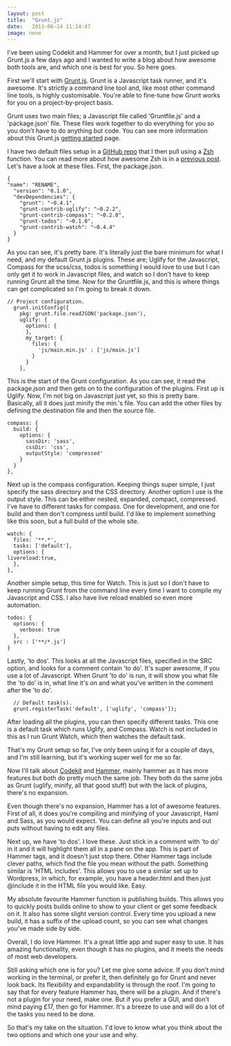 ```yaml
---
layout: post
title:  "Grunt.js"
date:   2013-06-24 11:14:47
image: none
---
```


I've been using Codekit and Hammer for over a month, but I just picked up Grunt.js a few days ago and I wanted to write a blog about how awesome both tools are, and which one is best for you. So here goes.

First we'll start with [Grunt.js](http://gruntjs.com). Grunt is a Javascript task runner, and it's awesome. It's strictly a command line tool and, like most other command line tools, is highly customisable. You're able to fine-tune how Grunt works for you on a project-by-project basis.

Grunt uses two main files; a Javascript file called 'Gruntfile.js' and a 'package.json' file. These files work together to do everything for you so you don't have to do anything but code. You can see more information about this Grunt.js [getting started](http://gruntjs.com/getting-started) page.

I have two default files setup in a [GitHub repo](https://github.com/wilsonand1/gruntfile) that I then pull using a [Zsh](https://github.com/robbyrussell/oh-my-zsh) function. You can read more about how awesome Zsh is in a [previous post](http://wilsonand1.github.io/2013/06/21/Oh-My-Zsh.html). Let's have a look at these files. First, the package.json.

    {
    "name": "RENAME",
      "version": "0.1.0",
      "devDependencies": {
        "grunt": "~0.4.1",
        "grunt-contrib-uglify": "~0.2.2",
        "grunt-contrib-compass": "~0.2.0",
        "grunt-todos": "~0.1.0",
        "grunt-contrib-watch": "~0.4.4"
      }
    }

As you can see, it's pretty bare. It's literally just the bare minimum for what I need, and my default Grunt.js plugins. These are; Uglify for the Javascript, Compass for the scss/css, todos is something I would love to use but I can only get it to work in Javascript files, and watch so I don't have to keep running Grunt all the time. Now for the Gruntfile.js, and this is where things can get complicated so I'm going to break it down.


    // Project configuration.
      grunt.initConfig({
        pkg: grunt.file.readJSON('package.json'),
        uglify: {
          options: {
          },
          my_target: {
            files: {
              'js/main.min.js' : ['js/main.js']
            }
          }
        },

This is the start of the Grunt configuration. As you can see, it read the package.json and then gets on to the configuration of the plugins. First up is Uglify. Now, I'm not big on Javascript just yet, so this is pretty bare. Basically, all it does just minify the min.'s file. You can add the other files by defining the destination file and then the source file.

    compass: {
      build: {
        options: {
          sassDir: 'sass',
          cssDir: 'css',
          outputStyle: 'compressed'
        }
      }
    },

Next up is the compass configuration. Keeping things super simple, I just specify the sass directory and the CSS directory. Another option I use is the output style. This can be either nested, expanded, compact, compressed. I've have to different tasks for compass. One for development, and one for build and then don't compress until build. I'd like to implement something like this soon, but a full build of the whole site.

    watch: {
      files: '**.*',
      tasks: ['default'],
      options: {
	livereload:true,
      },
    },

Another simple setup, this time for Watch. This is just so I don't have to keep running Grunt from the command line every time I want to compile my Javascript and CSS. I also have live reload enabled so even more automation.

    todos: {
      options: {
        verbose: true
      },
      src : ['**/*.js']
    }

Lastly, 'to dos'. This looks at all the Javascript files, specified in the SRC option, and looks for a comment contain 'to do'. It's super awesome, if you use a lot of Javascript. When Grunt 'to do' is run, it will show you what file the 'to do' is in, what line it's on and what you've written in the comment after the 'to do'.

      // Default task(s).
      grunt.registerTask('default', ['uglify', 'compass']);

After loading all the plugins, you can then specify different tasks. This one is a default task which runs Uglify, and Compass. Watch is not included in this as I run Grunt Watch, which then watches the default task. 

That's my Grunt setup so far, I've only been using it for a couple of days, and I'm still learning, but it's working super well for me so far.

Now I'll talk about [Codekit](http://incident57.com/codekit/) and [Hammer](http://hammerformac.com), mainly hammer as it has more features but both do pretty much the same job. They both do the same jobs as Grunt (uglify, minify, all that good stuff) but with the lack of plugins, there's no expansion.

Even though there's no expansion, Hammer has a lot of awesome features. First of all, it does you're compiling and minifying of your Javascript, Haml and Sass, as you would expect. You can define all you're inputs and out puts without having to edit any files. 

Next up, we have 'to dos'. I love these. Just stick in a comment with 'to do' in it and it will highlight them all in a pane on the app. This is part of Hammer tags, and it doesn't just stop there. Other Hammer tags include clever paths, which find the file you mean without the path. Something similar is 'HTML includes'. This allows you to use a similar set up to Wordpress, in which, for example, you have a header.html and then just @include it in the HTML file you would like. Easy.

My absolute favourite Hammer function is publishing builds. This allows you to quickly posts builds online to show to your client or get some feedback on it. It also has some slight version control. Every time you upload a new build, it has a suffix of the upload count, so you can see what changes you've made side by side. 

Overall, I do love Hammer. It's a great little app and super easy to use. It has amazing functionality, even though it has no plugins, and it meets the needs of most web developers.

Still asking which one is for you? Let me give some advice. If you don't mind working in the terminal, or prefer it, then definitely go for Grunt and never look back. Its flexibility and expandability is through the roof. I'm going to say that for every feature Hammer has, there will be a plugin. And if there's not a plugin for your need, make one. But if you prefer a GUI, and don't mind paying £17, then go for Hammer. It's a breeze to use and will do a lot of the tasks you need to be done.

So that's my take on the situation. I'd love to know what you think about the two options and which one your use and why.